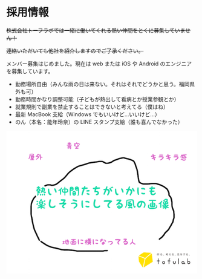 # 採用情報

~~株式会社トーフラボでは一緒に働いてくれる熱い仲間をとくに募集していません！~~

~~連絡いただいても他社を紹介しますのでご了承ください。~~

メンバー募集はじめました。現在は web または iOS や Android のエンジニアを募集しています。

* 勤務場所自由（みんな雨の日は来ない。それはそれでどうかと思う。福岡県外も可）
* 勤務時間かなり調整可能（子どもが熱出して看病とか授業参観とか）
* 就業規則で副業を禁止することはできないと考えてる（僕はね）
* 最新 MacBook 支給（Windows でもいいけど…いいけど…）
* のん（本名：能年玲奈）の LINE スタンプ支給（誰も喜んでなかった）

![熱い仲間たち](/images/recruit.png)